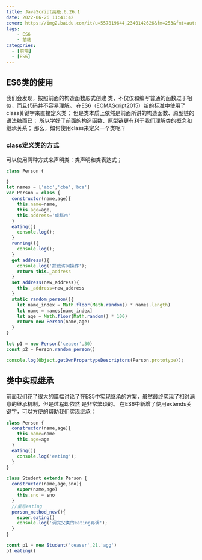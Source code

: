 ```yaml
---
title: JavaScript高级.6.26.1
date: 2022-06-26 11:41:42
cover: https://img2.baidu.com/it/u=557819644,2340142626&fm=253&fmt=auto&a=138&f=JEG?w=1000&h=500
tags:
    - ES6
    - 前端
categories:
  - [前端]
  - [ES6]
---
```

## ES6类的使用
我们会发现，按照前面的构造函数形式创建 类，不仅仅和编写普通的函数过于相似，而且代码并不容易理解。
在ES6（ECMAScript2015）新的标准中使用了class关键字来直接定义类；
但是类本质上依然是前面所讲的构造函数、原型链的语法糖而已；
所以学好了前面的构造函数、原型链更有利于我们理解类的概念和继承关系；
 那么，如何使用class来定义一个类呢？
 <!-- more -->

### class定义类的方式
可以使用两种方式来声明类：类声明和类表达式；

```javascript
class Person {

}
let names = ['abc','cba','bca']
var Person = class {
  constructor(name,age){
    this.name=name,
    this.age=age,
    this.address='成都市'
  }
  eating(){
    console.log();
  }
  running(){
    console.log();
  }
  get address(){
    console.log('拦截访问操作');
    return this._address
  }
  set address(new_address){
    this._address=new_address
  }
  static random_person(){
    let name_index = Math.floor(Math.random() * names.length)
    let name = names[name_index]
    let age = Math.floor(Math.random() * 100)
    return new Person(name,age)
  }
}

let p1 = new Person('ceaser',30)
const p2 = Person.random_person()

console.log(Object.getOwnPropertypeDescriptors(Person.prototype));
```

## 类中实现继承
前面我们花了很大的篇幅讨论了在ES5中实现继承的方案，虽然最终实现了相对满意的继承机制，但是过程却依然
是非常繁琐的。
在ES6中新增了使用extends关键字，可以方便的帮助我们实现继承：
```javascript
class Person {
  constructor(name,age){
    this.name=name
    this.age=age
  }
  eating(){
    console.log('eating');
  }
}

class Student extends Person {
  constructor(name,age,sno){
    super(name,age)
    this.sno = sno
  }
  //重写eating
  person_method_new(){
    super.eating()
    console.log('调完父类的eating再调');
  }
}

const p1 = new Student('ceaser',21,'agg')
p1.eating()
```
